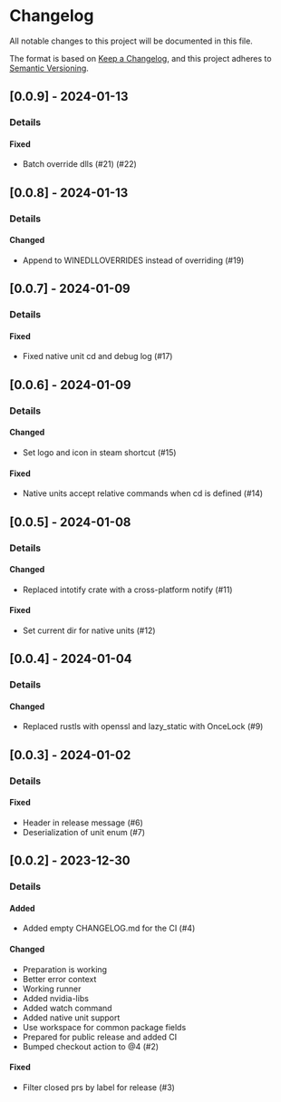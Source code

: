 # Changelog
All notable changes to this project will be documented in this file.

The format is based on [Keep a Changelog](https://keepachangelog.com/en/1.0.0/),
and this project adheres to [Semantic Versioning](https://semver.org/spec/v2.0.0.html).

## [0.0.9] - 2024-01-13
### Details
#### Fixed
- Batch override dlls (#21) (#22)


## [0.0.8] - 2024-01-13
### Details
#### Changed
- Append to WINEDLLOVERRIDES instead of overriding (#19)


## [0.0.7] - 2024-01-09
### Details
#### Fixed
- Fixed native unit cd and debug log (#17)


## [0.0.6] - 2024-01-09
### Details
#### Changed
- Set logo and icon in steam shortcut (#15)

#### Fixed
- Native units accept relative commands when cd is defined (#14)


## [0.0.5] - 2024-01-08
### Details
#### Changed
- Replaced intotify crate with a cross-platform notify (#11)

#### Fixed
- Set current dir for native units (#12)


## [0.0.4] - 2024-01-04
### Details
#### Changed
- Replaced rustls with openssl and lazy_static with OnceLock (#9)


## [0.0.3] - 2024-01-02
### Details
#### Fixed
- Header in release message (#6)
- Deserialization of unit enum (#7)


## [0.0.2] - 2023-12-30
### Details
#### Added
- Added empty CHANGELOG.md for the CI (#4)

#### Changed
- Preparation is working
- Better error context
- Working runner
- Added nvidia-libs
- Added watch command
- Added native unit support
- Use workspace for common package fields
- Prepared for public release and added CI
- Bumped checkout action to @4 (#2)

#### Fixed
- Filter closed prs by label for release (#3)


